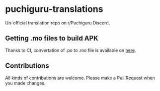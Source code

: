 # puchiguru-translations

Un-official translation repo on r/Puchiguru Discord.

## Getting .mo files to build APK

Thanks to CI, convertation of .po to .mo file is available on [here](https://circleci.com/gh/So-chiru/puchiguru-translations/).

## Contributions

All kinds of contributions are welcome. Please make a Pull Request when you made changes.
